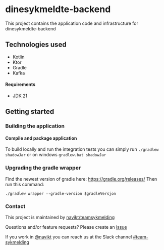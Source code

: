 # dinesykmeldte-backend
This project contains the application code and infrastructure for dinesykmeldte-backend

## Technologies used
* Kotlin
* Ktor
* Gradle
* Kafka

#### Requirements

* JDK 21

## Getting started
### Building the application
#### Compile and package application
To build locally and run the integration tests you can simply run `./gradlew shadowJar` or  on windows 
`gradlew.bat shadowJar`


### Upgrading the gradle wrapper
Find the newest version of gradle here: https://gradle.org/releases/ Then run this command:

```./gradlew wrapper --gradle-version $gradleVersjon```

### Contact

This project is maintained by [navikt/teamsykmelding](CODEOWNERS)

Questions and/or feature requests? Please create an [issue](https://github.com/navikt/dinesykmeldte-backend/issues)

If you work in [@navikt](https://github.com/navikt) you can reach us at the Slack
channel [#team-sykmelding](https://nav-it.slack.com/archives/CMA3XV997)
